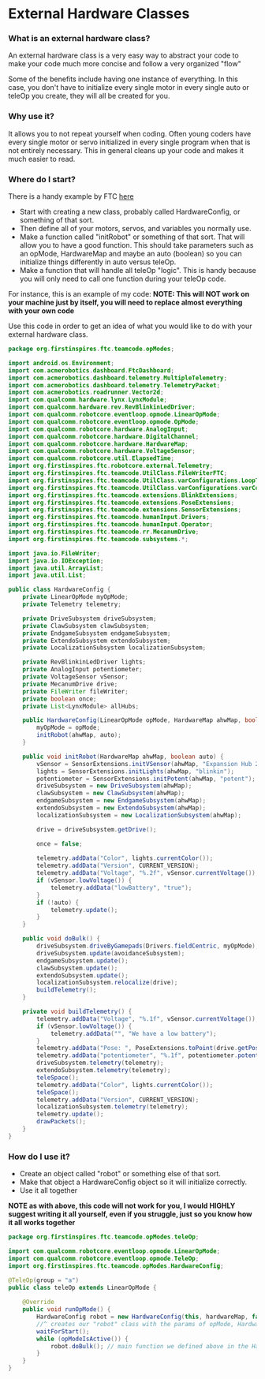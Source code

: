# External Hardware Classes

### What is an external hardware class?

An external hardware class is a very easy way to abstract your code to make your code much more concise and follow a very organized "flow"

Some of the benefits include having one instance of everything. In this case, you don't have to initialize every single motor in every single auto or teleOp you create, they will all be created for you.

### Why use it?

It allows you to not repeat yourself when coding. Often young coders have every single motor or servo initialized in every single program when that is not entirely necessary. This in general cleans up your code and makes it much easier to read.

### Where do I start?

There is a handy example by FTC [here](https://github.com/FIRST-Tech-Challenge/FtcRobotController/blob/master/FtcRobotController/src/main/java/org/firstinspires/ftc/robotcontroller/external/samples/ConceptExternalHardwareClass.java)

* Start with creating a new class, probably called HardwareConfig, or something of that sort.&#x20;
* Then define all of your motors, servos, and variables you normally use.
* Make a function called "initRobot" or something of that sort. That will allow you to have a good function. This should take parameters such as an opMode, HardwareMap and maybe an auto (boolean) so you can initialize things differently in auto versus teleOp.
* Make a function that will handle all teleOp "logic". This is handy because you will only need to call one function during your teleOp code.

For instance, this is an example of my code: **NOTE: This will NOT work on your machine just by itself, you will need to replace almost everything with your own code**

Use this code in order to get an idea of what you would like to do with your external hardware class.

```java
package org.firstinspires.ftc.teamcode.opModes;

import android.os.Environment;
import com.acmerobotics.dashboard.FtcDashboard;
import com.acmerobotics.dashboard.telemetry.MultipleTelemetry;
import com.acmerobotics.dashboard.telemetry.TelemetryPacket;
import com.acmerobotics.roadrunner.Vector2d;
import com.qualcomm.hardware.lynx.LynxModule;
import com.qualcomm.hardware.rev.RevBlinkinLedDriver;
import com.qualcomm.robotcore.eventloop.opmode.LinearOpMode;
import com.qualcomm.robotcore.eventloop.opmode.OpMode;
import com.qualcomm.robotcore.hardware.AnalogInput;
import com.qualcomm.robotcore.hardware.DigitalChannel;
import com.qualcomm.robotcore.hardware.HardwareMap;
import com.qualcomm.robotcore.hardware.VoltageSensor;
import com.qualcomm.robotcore.util.ElapsedTime;
import org.firstinspires.ftc.robotcore.external.Telemetry;
import org.firstinspires.ftc.teamcode.UtilClass.FileWriterFTC;
import org.firstinspires.ftc.teamcode.UtilClass.varConfigurations.LoopTime;
import org.firstinspires.ftc.teamcode.UtilClass.varConfigurations.varConfig;
import org.firstinspires.ftc.teamcode.extensions.BlinkExtensions;
import org.firstinspires.ftc.teamcode.extensions.PoseExtensions;
import org.firstinspires.ftc.teamcode.extensions.SensorExtensions;
import org.firstinspires.ftc.teamcode.humanInput.Drivers;
import org.firstinspires.ftc.teamcode.humanInput.Operator;
import org.firstinspires.ftc.teamcode.rr.MecanumDrive;
import org.firstinspires.ftc.teamcode.subsystems.*;

import java.io.FileWriter;
import java.io.IOException;
import java.util.ArrayList;
import java.util.List;

public class HardwareConfig {
    private LinearOpMode myOpMode;
    private Telemetry telemetry;

    private DriveSubsystem driveSubsystem;
    private ClawSubsystem clawSubsystem;
    private EndgameSubsystem endgameSubsystem;
    private ExtendoSubsystem extendoSubsystem;
    private LocalizationSubsystem localizationSubsystem;

    private RevBlinkinLedDriver lights;
    private AnalogInput potentiometer;
    private VoltageSensor vSensor;
    private MecanumDrive drive;
    private FileWriter fileWriter;
    private boolean once;
    private List<LynxModule> allHubs;

    public HardwareConfig(LinearOpMode opMode, HardwareMap ahwMap, boolean auto) {
        myOpMode = opMode;
        initRobot(ahwMap, auto);
    }

    public void initRobot(HardwareMap ahwMap, boolean auto) {
        vSensor = SensorExtensions.initVSensor(ahwMap, "Expansion Hub 2");
        lights = SensorExtensions.initLights(ahwMap, "blinkin");
        potentiometer = SensorExtensions.initPotent(ahwMap, "potent");
        driveSubsystem = new DriveSubsystem(ahwMap);
        clawSubsystem = new ClawSubsystem(ahwMap);
        endgameSubsystem = new EndgameSubsystem(ahwMap);
        extendoSubsystem = new ExtendoSubsystem(ahwMap);
        localizationSubsystem = new LocalizationSubsystem(ahwMap);

        drive = driveSubsystem.getDrive();

        once = false;
        
        telemetry.addData("Color", lights.currentColor());
        telemetry.addData("Version", CURRENT_VERSION);
        telemetry.addData("Voltage", "%.2f", vSensor.currentVoltage());
        if (vSensor.lowVoltage()) {
            telemetry.addData("lowBattery", "true");
        }
        if (!auto) {
            telemetry.update();
        }
    }

    public void doBulk() {
        driveSubsystem.driveByGamepads(Drivers.fieldCentric, myOpMode);
        driveSubsystem.update(avoidanceSubsystem);
        endgameSubsystem.update();
        clawSubsystem.update();
        extendoSubsystem.update();
        localizationSubsystem.relocalize(drive);
        buildTelemetry();
    }

    private void buildTelemetry() {
        telemetry.addData("Voltage", "%.1f", vSensor.currentVoltage());
        if (vSensor.lowVoltage()) {
            telemetry.addData("", "We have a low battery");
        }
        telemetry.addData("Pose: ", PoseExtensions.toPoint(drive.getPose()).toString());
        telemetry.addData("potentiometer", "%.1f", potentiometer.potentAngle());
        driveSubsystem.telemetry(telemetry);
        extendoSubsystem.telemetry(telemetry);
        teleSpace();
        telemetry.addData("Color", lights.currentColor());
        teleSpace();
        telemetry.addData("Version", CURRENT_VERSION);
        localizationSubsystem.telemetry(telemetry);
        telemetry.update();
        drawPackets();
    }
}
```

### How do I use it?

* Create an object called "robot" or something else of that sort.
* Make that object a HardwareConfig object so it will initialize correctly.
* Use it all together

**NOTE as with above, this code will not work for you, I would HIGHLY suggest writing it all yourself, even if you struggle, just so you know how it all works together**

```java
package org.firstinspires.ftc.teamcode.opModes.teleOp;

import com.qualcomm.robotcore.eventloop.opmode.LinearOpMode;
import com.qualcomm.robotcore.eventloop.opmode.TeleOp;
import org.firstinspires.ftc.teamcode.opModes.HardwareConfig;

@TeleOp(group = "a")
public class teleOp extends LinearOpMode {
    
    @Override
    public void runOpMode() {
        HardwareConfig robot = new HardwareConfig(this, hardwareMap, false);
        //^ creates our "robot" class with the params of opMode, HardwareMap and auto
        waitForStart();
        while (opModeIsActive()) {
            robot.doBulk(); // main function we defined above in the HardwareConfig
        }
    }
}

```
